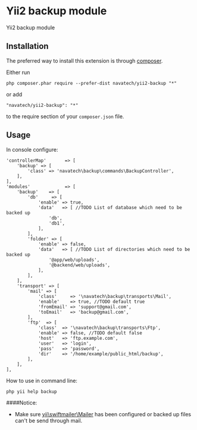 Yii2 backup module
==================
Yii2 backup module

Installation
------------

The preferred way to install this extension is through [composer](http://getcomposer.org/download/).

Either run

```
php composer.phar require --prefer-dist navatech/yii2-backup "*"
```

or add

```
"navatech/yii2-backup": "*"
```

to the require section of your `composer.json` file.


Usage
-----

In console configure:
```[php]
'controllerMap'       => [
    'backup' => [
        'class' => 'navatech\backup\commands\BackupController',
    ],
],
'modules'             => [
    'backup'    => [
        'db'     => [
            'enable' => true,
            'data'   => [ //TODO List of database which need to be backed up
                'db',
                'db1',
            ],
        ],
        'folder' => [
            'enable' => false,
            'data'   => [ //TODO List of directories which need to be backed up
                '@app/web/uploads',
                '@backend/web/uploads',
            ],
        ],
    ],
    'transport' => [
        'mail' => [
            'class'     => '\navatech\backup\transports\Mail',
            'enable'    => true, //TODO default true
            'fromEmail' => 'support@gmail.com',
            'toEmail'   => 'backup@gmail.com',
        ],
        'ftp'  => [
            'class'  => '\navatech\backup\transports\Ftp',
            'enable' => false, //TODO default false
            'host'   => 'ftp.example.com',
            'user'   => 'login',
            'pass'   => 'password',
            'dir'    => '/home/example/public_html/backup',
        ],
    ],
],
```
How to use in command line:
```
php yii help backup
```

####Notice:
* Make sure [yii\swiftmailer\Mailer](http://www.yiiframework.com/doc-2.0/yii-swiftmailer-mailer.html) has been configured or backed up files can't be send through mail.
